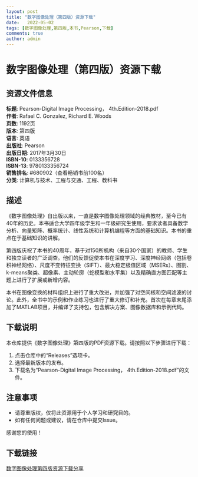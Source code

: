 ```yaml
---
layout: post
title: "数字图像处理（第四版）资源下载"
date:   2022-05-02
tags: [数字图像处理,第四版,本书,Pearson,下载]
comments: true
author: admin
---
```

# 数字图像处理（第四版）资源下载

## 资源文件信息

**标题**: Pearson-Digital Image Processing， 4th.Edition-2018.pdf  
**作者**: Rafael C. Gonzalez, Richard E. Woods  
**页数**: 1192页  
**版本**: 第四版  
**语言**: 英语  
**出版社**: Pearson  
**出版日期**: 2017年3月30日  
**ISBN-10**: 0133356728  
**ISBN-13**: 9780133356724  
**销售排名**: #680902（查看畅销书前100名）  
**分类**: 计算机与技术、工程与交通、工程、教科书

## 描述

《数字图像处理》自出版以来，一直是数字图像处理领域的经典教材，至今已有40年的历史。本书适合大学四年级学生和一年级研究生使用，要求读者具备数学分析、向量矩阵、概率统计、线性系统和计算机编程等方面的基础知识。本书的重点在于基础知识的讲解。

第四版庆祝了本书的40周年，基于对150所机构（来自30个国家）的教师、学生和独立读者的广泛调查。他们的反馈促使本书在深度学习、深度神经网络（包括卷积神经网络）、尺度不变特征变换（SIFT）、最大稳定极值区域（MSERs）、图割、k-means聚类、超像素、主动轮廓（蛇模型和水平集）以及精确直方图匹配等主题上进行了扩展或新增内容。

本书在图像变换的材料组织上进行了重大改进，并加强了对空间核和空间滤波的讨论。此外，全书中的示例和作业练习也进行了重大修订和补充。首次在每章末尾添加了MATLAB项目，并编译了支持包，包含解决方案、图像数据库和示例代码。

## 下载说明

本仓库提供《数字图像处理》第四版的PDF资源下载。请按照以下步骤进行下载：

1. 点击仓库中的“Releases”选项卡。
2. 选择最新版本的发布。
3. 下载名为“Pearson-Digital Image Processing， 4th.Edition-2018.pdf”的文件。

## 注意事项

- 请尊重版权，仅将此资源用于个人学习和研究目的。
- 如有任何问题或建议，请在仓库中提交Issue。

感谢您的使用！

## 下载链接

[数字图像处理第四版资源下载分享](https://pan.quark.cn/s/7f8411297ccb)